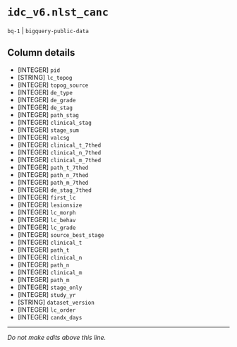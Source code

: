 # `idc_v6.nlst_canc`
`bq-1` | `bigquery-public-data`

## Column details
* [INTEGER]   `pid`
* [STRING]    `lc_topog`
* [INTEGER]   `topog_source`
* [INTEGER]   `de_type`
* [INTEGER]   `de_grade`
* [INTEGER]   `de_stag`
* [INTEGER]   `path_stag`
* [INTEGER]   `clinical_stag`
* [INTEGER]   `stage_sum`
* [INTEGER]   `valcsg`
* [INTEGER]   `clinical_t_7thed`
* [INTEGER]   `clinical_n_7thed`
* [INTEGER]   `clinical_m_7thed`
* [INTEGER]   `path_t_7thed`
* [INTEGER]   `path_n_7thed`
* [INTEGER]   `path_m_7thed`
* [INTEGER]   `de_stag_7thed`
* [INTEGER]   `first_lc`
* [INTEGER]   `lesionsize`
* [INTEGER]   `lc_morph`
* [INTEGER]   `lc_behav`
* [INTEGER]   `lc_grade`
* [INTEGER]   `source_best_stage`
* [INTEGER]   `clinical_t`
* [INTEGER]   `path_t`
* [INTEGER]   `clinical_n`
* [INTEGER]   `path_n`
* [INTEGER]   `clinical_m`
* [INTEGER]   `path_m`
* [INTEGER]   `stage_only`
* [INTEGER]   `study_yr`
* [STRING]    `dataset_version`
* [INTEGER]   `lc_order`
* [INTEGER]   `candx_days`

-------------------------------------------------------------------------------
*Do not make edits above this line.*
